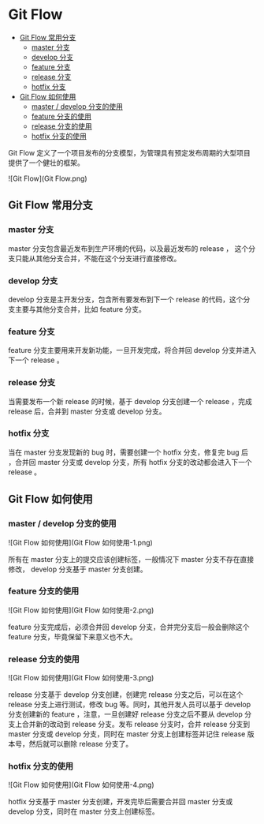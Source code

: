 # Git Flow

* [Git Flow 常用分支](#git-flow-常用分支)
  * [master 分支](#master-分支)
  * [develop 分支](#develop-分支)
  * [feature 分支](#feature-分支)
  * [release 分支](#release-分支)
  * [hotfix 分支](#hotfix-分支)
* [Git Flow 如何使用](#git-flow-如何使用)
  * [master / develop 分支的使用](#master--develop-分支的使用)
  * [feature 分支的使用](#feature-分支的使用)
  * [release 分支的使用](#release-分支的使用)
  * [hotfix 分支的使用](#hotfix-分支的使用)

Git Flow 定义了一个项目发布的分支模型，为管理具有预定发布周期的大型项目提供了一个健壮的框架。

![Git Flow](Git Flow.png)

## Git Flow 常用分支

### master 分支

master 分支包含最近发布到生产环境的代码，以及最近发布的 release ， 这个分支只能从其他分支合并，不能在这个分支进行直接修改。

### develop 分支

develop 分支是主开发分支，包含所有要发布到下一个 release 的代码，这个分支主要与其他分支合并，比如 feature 分支。

### feature 分支

feature 分支主要用来开发新功能，一旦开发完成，将合并回 develop 分支并进入下一个 release 。

### release 分支

当需要发布一个新 release 的时候，基于 develop 分支创建一个 release ，完成 release 后，合并到 master 分支或 develop 分支。

### hotfix 分支

当在 master 分支发现新的 bug 时，需要创建一个 hotfix 分支，修复完 bug 后 ，合并回 master 分支或 develop 分支，所有 hotfix 分支的改动都会进入下一个 release 。

## Git Flow 如何使用

### master / develop 分支的使用

![Git Flow 如何使用](Git Flow 如何使用-1.png)

所有在 master 分支上的提交应该创建标签，一般情况下 master 分支不存在直接修改， develop 分支基于 master 分支创建。

### feature 分支的使用

![Git Flow 如何使用](Git Flow 如何使用-2.png)

feature 分支完成后，必须合并回 develop 分支，合并完分支后一般会删除这个 feature 分支，毕竟保留下来意义也不大。

### release 分支的使用

![Git Flow 如何使用](Git Flow 如何使用-3.png)

release 分支基于 develop 分支创建，创建完 release 分支之后，可以在这个 release 分支上进行测试，修改 bug 等。同时，其他开发人员可以基于 develop 分支创建新的 feature ，注意，一旦创建好 release 分支之后不要从 develop 分支上合并新的改动到 release 分支。发布 release 分支时，合并 release 分支到 master 分支或 develop 分支，同时在 master 分支上创建标签并记住 release 版本号，然后就可以删除 release 分支了。

### hotfix 分支的使用

![Git Flow 如何使用](Git Flow 如何使用-4.png)

hotfix 分支基于 master 分支创建，开发完毕后需要合并回 master 分支或 develop 分支，同时在 master 分支上创建标签。